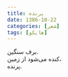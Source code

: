 ```yaml
---
title: پرنده
date: 1386-10-22
categories: [شعر]
tags: [هایکو]
---
```


برف سنگین.  
کنده می‌شود از زمین،  
پرنده‌.
